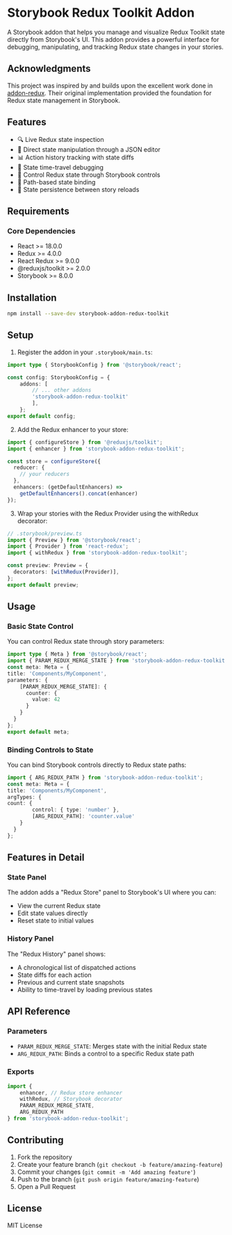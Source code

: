 # Storybook Redux Toolkit Addon

A Storybook addon that helps you manage and visualize Redux Toolkit state directly from Storybook's UI. This addon provides a powerful interface for debugging, manipulating, and tracking Redux state changes in your stories.

## Acknowledgments

This project was inspired by and builds upon the excellent work done in [addon-redux](https://github.com/DreamworldSolutions/addon-redux). Their original implementation provided the foundation for Redux state management in Storybook.

## Features

- 🔍 Live Redux state inspection
- 📝 Direct state manipulation through a JSON editor
- 📊 Action history tracking with state diffs
- 🔄 State time-travel debugging
- 🎯 Control Redux state through Storybook controls
- 🔗 Path-based state binding
- 🔄 State persistence between story reloads

## Requirements

### Core Dependencies
- React >= 18.0.0
- Redux >= 4.0.0
- React Redux >= 9.0.0
- @reduxjs/toolkit >= 2.0.0
- Storybook >= 8.0.0

## Installation

```bash
npm install --save-dev storybook-addon-redux-toolkit
```

## Setup

1. Register the addon in your `.storybook/main.ts`:

```ts
import type { StorybookConfig } from '@storybook/react';

const config: StorybookConfig = {
    addons: [
        // ... other addons
        'storybook-addon-redux-toolkit'
        ],
    };
export default config;
```

2. Add the Redux enhancer to your store:

```ts
import { configureStore } from '@reduxjs/toolkit';
import { enhancer } from 'storybook-addon-redux-toolkit';

const store = configureStore({
  reducer: {
    // your reducers
  },
  enhancers: (getDefaultEnhancers) =>
    getDefaultEnhancers().concat(enhancer)
});
```

3. Wrap your stories with the Redux Provider using the withRedux decorator:

```ts
// .storybook/preview.ts
import { Preview } from '@storybook/react';
import { Provider } from 'react-redux';
import { withRedux } from 'storybook-addon-redux-toolkit';

const preview: Preview = {
  decorators: [withRedux(Provider)],
};
export default preview;
```

## Usage

### Basic State Control

You can control Redux state through story parameters:

```ts
import type { Meta } from '@storybook/react';
import { PARAM_REDUX_MERGE_STATE } from 'storybook-addon-redux-toolkit';
const meta: Meta = {
title: 'Components/MyComponent',
parameters: {
    [PARAM_REDUX_MERGE_STATE]: {
      counter: {
        value: 42
      }
    }
  }
};
export default meta;
```

### Binding Controls to State

You can bind Storybook controls directly to Redux state paths:

```ts
import { ARG_REDUX_PATH } from 'storybook-addon-redux-toolkit';
const meta: Meta = {
title: 'Components/MyComponent',
argTypes: {
count: {
        control: { type: 'number' },
        [ARG_REDUX_PATH]: 'counter.value'
    }
  }
};
```


## Features in Detail

### State Panel

The addon adds a "Redux Store" panel to Storybook's UI where you can:
- View the current Redux state
- Edit state values directly
- Reset state to initial values

### History Panel

The "Redux History" panel shows:
- A chronological list of dispatched actions
- State diffs for each action
- Previous and current state snapshots
- Ability to time-travel by loading previous states

## API Reference

### Parameters

- `PARAM_REDUX_MERGE_STATE`: Merges state with the initial Redux state
- `ARG_REDUX_PATH`: Binds a control to a specific Redux state path

### Exports

```ts
import {
    enhancer, // Redux store enhancer
    withRedux, // Storybook decorator
    PARAM_REDUX_MERGE_STATE,
    ARG_REDUX_PATH
} from 'storybook-addon-redux-toolkit';
```


## Contributing

1. Fork the repository
2. Create your feature branch (`git checkout -b feature/amazing-feature`)
3. Commit your changes (`git commit -m 'Add amazing feature'`)
4. Push to the branch (`git push origin feature/amazing-feature`)
5. Open a Pull Request

## License

MIT License

